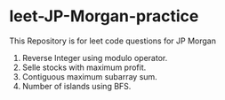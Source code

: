 # leet-JP-Morgan-practice
This Repository is for leet code questions for JP Morgan
1. Reverse Integer using modulo operator.
2. Selle stocks with maximum profit.
3. Contiguous maximum subarray sum.
4. Number of islands using BFS.
